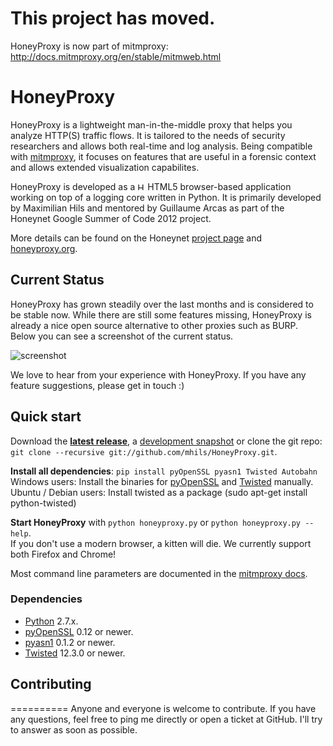 # This project has moved.
HoneyProxy is now part of mitmproxy: http://docs.mitmproxy.org/en/stable/mitmweb.html

HoneyProxy
==========

HoneyProxy is a lightweight man-in-the-middle proxy that helps you analyze HTTP(S) traffic flows. It is tailored to the needs of 
security researchers and allows both real-time and log analysis. Being compatible with [mitmproxy](http://mitmproxy.org/), it focuses on features
that are useful in a forensic context and allows extended visualization capabilites.

HoneyProxy is developed as a <img src="http://www.w3.org/html/logo/downloads/HTML5_Badge.svg" alt="HTML5" height=12> 
HTML5 browser-based application working on top of a logging core written in Python. 
It is primarily developed by Maximilian Hils and mentored by Guillaume Arcas as part of the Honeynet Google Summer of Code 2012 project.

More details can be found on the Honeynet [project page](https://honeynet.org/gsoc/slot10) and [honeyproxy.org](http://honeyproxy.org).

## Current Status

HoneyProxy has grown steadily over the last months and is considered to be stable now. While there are still some features missing, HoneyProxy is already a nice open source alternative to other proxies such as BURP. Below you can see a screenshot of the current status.

![screenshot](http://honeyproxy.org/img/current-status.png)

We love to hear from your experience with HoneyProxy. If you have any feature suggestions, please get in touch :)

## Quick start

Download the [**latest release**](http://honeyproxy.org/download/honeyproxy-latest.zip), a [development snapshot](http://honeyproxy.org/download.html) or clone the git repo: `git clone --recursive git://github.com/mhils/HoneyProxy.git`.

**Install all dependencies**: `pip install pyOpenSSL pyasn1 Twisted Autobahn`   
Windows users: Install the binaries for [pyOpenSSL](http://pypi.python.org/pypi/pyOpenSSL) and [Twisted](http://twistedmatrix.com/trac/wiki/Downloads) manually.   
Ubuntu / Debian users: Install twisted as a package (sudo apt-get install python-twisted)

**Start HoneyProxy** with `python honeyproxy.py` or `python honeyproxy.py --help`.   
If you don't use a modern browser, a kitten will die. We currently support both Firefox and Chrome!

Most command line parameters are documented in the [mitmproxy docs](http://mitmproxy.org/doc/index.html).

### Dependencies
* [Python](http://www.python.org) 2.7.x.
* [pyOpenSSL](http://pypi.python.org/pypi/pyOpenSSL) 0.12 or newer.
* [pyasn1](http://pypi.python.org/pypi/pyasn1) 0.1.2 or newer.
* [Twisted](http://twistedmatrix.com/) 12.3.0 or newer.

## Contributing
==========
Anyone and everyone is welcome to contribute. If you have any questions, feel free to ping me directly or open a ticket at GitHub. I'll try to answer as soon as possible.
